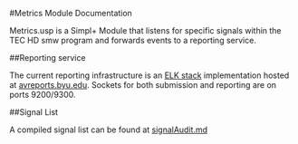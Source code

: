 #Metrics Module Documentation

Metrics.usp is a Simpl+ Module that listens for specific signals within the TEC HD smw program and forwards events to a reporting service.

##Reporting service

The current reporting infrastructure is an [ELK stack](https://www.elastic.co/products) implementation hosted at [avreports.byu.edu](http://avreports.byu.edu). Sockets for both submission and reporting are on ports 9200/9300.

##Signal List

A compiled signal list can be found at [signalAudit.md](https://github.com/byu-oit-appdev/crestron-tec-hd/blob/MetricsModule/signalAudit.md)
